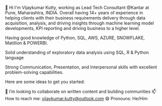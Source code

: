 👋 Hi I'm Vijaykumar Kutty, working as Lead Tech Consultant @Kantar at Pune, Maharashtra, INDIA.
Overall having 14+ years of experience in helping clients with their business requirements delivery through data acquisition, analysis, and driving insights through machine learning model developments, KPI reporting and driving business to a higher level.

Having good knowledge of Python, SQL, AWS, AZURE, SNOWFLAKE, Matillion  & POWERBI.

Solid understanding of exploratory data analysis using SQL, R & Python language

Strong Communication, Presentation, and Interpersonal skills with excellent problem-solving capabilities.

Here are some ideas to get you started:

👯 I’m looking to collaborate on written content and building communities
📫 How to reach me: vijaykumar.kutty@outlook.com
😄 Pronouns: He/Him
